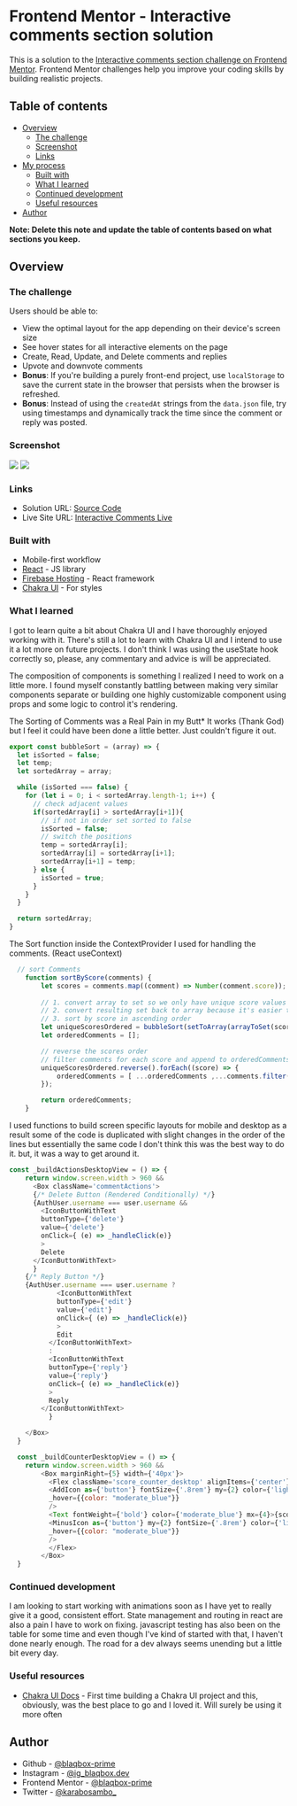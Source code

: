 # Frontend Mentor - Interactive comments section solution

This is a solution to the [Interactive comments section challenge on Frontend Mentor](https://www.frontendmentor.io/challenges/interactive-comments-section-iG1RugEG9). Frontend Mentor challenges help you improve your coding skills by building realistic projects. 

## Table of contents

- [Overview](#overview)
  - [The challenge](#the-challenge)
  - [Screenshot](#screenshot)
  - [Links](#links)
- [My process](#my-process)
  - [Built with](#built-with)
  - [What I learned](#what-i-learned)
  - [Continued development](#continued-development)
  - [Useful resources](#useful-resources)
- [Author](#author)

**Note: Delete this note and update the table of contents based on what sections you keep.**

## Overview

### The challenge

Users should be able to:

- View the optimal layout for the app depending on their device's screen size
- See hover states for all interactive elements on the page
- Create, Read, Update, and Delete comments and replies
- Upvote and downvote comments
- **Bonus**: If you're building a purely front-end project, use `localStorage` to save the current state in the browser that persists when the browser is refreshed.
- **Bonus**: Instead of using the `createdAt` strings from the `data.json` file, try using timestamps and dynamically track the time since the comment or reply was posted.

### Screenshot

![](./public/screenshots/desktop.png)
![](./public/screenshots/mobile.png)

### Links

- Solution URL: [Source Code](https://github.com/blaqbox-prime/interactive_comments)
- Live Site URL: [Interactive Comments Live](https://comments-component-react.web.app/)


### Built with

- Mobile-first workflow
- [React](https://reactjs.org/) - JS library
- [Firebase Hosting](https://firebase.com/) - React framework
- [Chakra UI](https://styled-components.com/) - For styles

### What I learned

I got to learn quite a bit about Chakra UI and I have thoroughly enjoyed working with it. There's still a lot to learn with Chakra UI and I intend to use it a lot more on future projects. I don't think I was using the useState hook correctly so, please, any commentary and advice is will be appreciated. 

The composition of components is something I realized I need to work on a little more. I found myself constantly battling between making very similar components separate or building one highly customizable component using props and some logic to control it's rendering.

The Sorting of Comments was a Real Pain in my Butt* 
It works (Thank God) but I feel it could have been done a little better.
Just couldn't figure it out.

```js
export const bubbleSort = (array) => {
  let isSorted = false;
  let temp;
  let sortedArray = array;

  while (isSorted === false) {
    for (let i = 0; i < sortedArray.length-1; i++) {
      // check adjacent values 
      if(sortedArray[i] > sortedArray[i+1]){
        // if not in order set sorted to false
        isSorted = false;
        // switch the positions
        temp = sortedArray[i];
        sortedArray[i] = sortedArray[i+1];
        sortedArray[i+1] = temp;
      } else {
        isSorted = true;
      }
    }    
  }

  return sortedArray;
}
```
The Sort function inside the ContextProvider I used for handling the comments. (React useContext)

```js
  // sort Comments
    function sortByScore(comments) {
        let scores = comments.map((comment) => Number(comment.score));
        
        // 1. convert array to set so we only have unique score values
        // 2. convert resulting set back to array because it's easier to manipulate
        // 3. sort by score in ascending order 
        let uniqueScoresOrdered = bubbleSort(setToArray(arrayToSet(scores)));
        let orderedComments = [];

        // reverse the scores order
        // filter comments for each score and append to orderedComments
        uniqueScoresOrdered.reverse().forEach((score) => {
            orderedComments = [ ...orderedComments ,...comments.filter((comment) => comment.score === score)];
        });

        return orderedComments;
    }
```


I used functions to build screen specific layouts for mobile and desktop
as a result some of the code is duplicated with slight changes in the order of the lines
but essentially the same code 
I don't think this was the best way to do it. but, it was a way to get around it. 
```js
const _buildActionsDesktopView = () => {
    return window.screen.width > 960 &&
      <Box className='commentActions'>
      {/* Delete Button (Rendered Conditionally) */}
      {AuthUser.username === user.username &&
        <IconButtonWithText
        buttonType={'delete'}
        value={'delete'}
        onClick={ (e) => _handleClick(e)}
        >
        Delete
      </IconButtonWithText>
      }
    {/* Reply Button */}
    {AuthUser.username === user.username ?
            <IconButtonWithText
            buttonType={'edit'}
            value={'edit'}
            onClick={ (e) => _handleClick(e)}
            >
            Edit
          </IconButtonWithText>
          :
          <IconButtonWithText
          buttonType={'reply'}
          value={'reply'}
          onClick={ (e) => _handleClick(e)}
          >
          Reply
        </IconButtonWithText>
          }

    </Box>
  }

  const _buildCounterDesktopView = () => {
    return window.screen.width > 960 &&
        <Box marginRight={5} width={'40px'}>
          <Flex className='score_counter_desktop' alignItems={'center'} direction='column' justifyContent="space-between" p={3} bg={'very_light_gray'} borderRadius={'xl'}>
          <AddIcon as={'button'} fontSize={'.8rem'} my={2} color={'light_grayish_blue'} cursor={'pointer'} onClick={() => incrementUpvote(id,parentId)} 
          _hover={{color: "moderate_blue"}}
          />
          <Text fontWeight={'bold'} color={'moderate_blue'} mx={4}>{score}</Text>
          <MinusIcon as={'button'} my={2} fontSize={'.8rem'} color={'light_grayish_blue'} cursor={'pointer'} onClick={() => decrementUpvote(id,parentId)} 
          _hover={{color: "moderate_blue"}}
          />
          </Flex>
        </Box>
  }
```


### Continued development

I am looking to start working with animations soon as I have yet to really give it a good, consistent effort. State management and routing in react are also a pain I have to work on fixing. javascript testing has also been on the table for some time and even though I've kind of started with that, I haven't done nearly enough. The road for a dev always seems unending but a little bit every day. 

### Useful resources

- [Chakra UI Docs](https://chakra-ui.com/) - First time building a Chakra UI project and this, obviously, was the best place to go and I loved it. Will surely be using it more often

## Author
- Github - [@blaqbox-prime](https://www.github.com/blaqbox-prime)
- Instagram - [@ig_blaqbox.dev](https://www.instagram.com/ig_blaqbox.dev)
- Frontend Mentor - [@blaqbox-prime](https://www.frontendmentor.io/profile/blaqbox-prime)
- Twitter - [@karabosambo_](https://www.twitter.com/karabosambo_)

